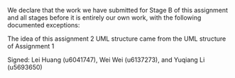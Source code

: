 We declare that the work we have submitted for Stage B of this assignment and all stages before it is entirely our own work, with the following documented exceptions:

The idea of this assignment 2 UML structure came from the UML structure of Assignment 1

Signed: Lei Huang (u6041747), Wei Wei (u6137273), and Yuqiang Li (u5693650)
